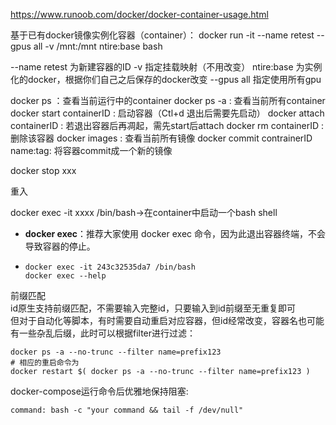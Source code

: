 https://www.runoob.com/docker/docker-container-usage.html

基于已有docker镜像实例化容器（container）：
docker run -it --name retest --gpus all -v /mnt:/mnt ntire:base bash

--name retest 为新建容器的ID
-v 指定挂载映射（不用改变）
ntire:base 为实例化的docker，根据你们自己之后保存的docker改变
--gpus all 指定使用所有gpu

docker ps ：查看当前运行中的container
docker ps -a : 查看当前所有container
docker start containerID : 启动容器（Ctl+d 退出后需要先启动）
docker attach containerID : 若退出容器后再凋起，需先start后attach
docker rm containerID : 删除该容器
docker images : 查看当前所有镜像
docker commit contrainerID name:tag: 将容器commit成一个新的镜像

docker stop xxx



重入

docker exec -it xxxx /bin/bash->在container中启动一个bash shell

- **docker exec**：推荐大家使用 docker exec 命令，因为此退出容器终端，不会导致容器的停止。

- ```
  docker exec -it 243c32535da7 /bin/bash
  docker exec --help
  ```


前缀匹配  
id原生支持前缀匹配，不需要输入完整id，只要输入到id前缀至无重复即可  
但对于自动化等脚本，有时需要自动重启对应容器，但id经常改变，容器名也可能有一些杂乱后缀，此时可以根据filter进行过滤：  
```
docker ps -a --no-trunc --filter name=prefix123
# 相应的重启命令为
docker restart $( docker ps -a --no-trunc --filter name=prefix123 )
```


docker-compose运行命令后优雅地保持阻塞:
```
command: bash -c "your command && tail -f /dev/null"
```